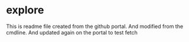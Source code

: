 # explore
This is readme file created from the github portal.
And modified from the cmdline.
And updated again on the portal to test fetch
